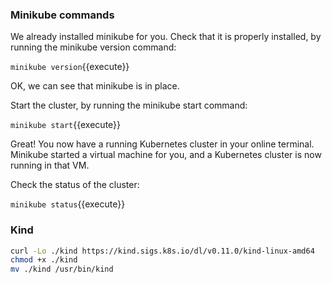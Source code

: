 ### Minikube commands

We already installed minikube for you. Check that it is properly installed, by running the minikube version command:

`minikube version`{{execute}}

OK, we can see that minikube is in place.


Start the cluster, by running the minikube start command:

`minikube start`{{execute}}

Great! You now have a running Kubernetes cluster in your online terminal. Minikube started a virtual machine for you, and a Kubernetes cluster is now running in that VM.


Check the status of the cluster:

`minikube status`{{execute}}

### Kind

```bash
curl -Lo ./kind https://kind.sigs.k8s.io/dl/v0.11.0/kind-linux-amd64
chmod +x ./kind
mv ./kind /usr/bin/kind
```
